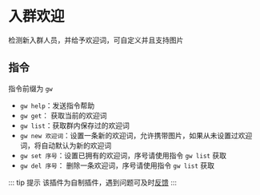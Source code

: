 # 入群欢迎

检测新入群人员，并给予欢迎词，可自定义并且支持图片

## 指令

指令前缀为 `gw`

- `gw help`：发送指令帮助
- `gw get`： 获取当前的欢迎词
- `gw list`：获取群内保存过的欢迎词
- `gw new 欢迎词`：设置一条新的欢迎词，允许携带图片，如果从未设置过欢迎词，将自动默认为新的欢迎词
- `gw set 序号`：设置已拥有的欢迎词，序号请使用指令 `gw list` 获取
- `gw del 序号`： 删除一条欢迎词，序号请使用指令 `gw list` 获取

::: tip 提示
该插件为自制插件，遇到问题可及时[反馈](/start/sakura#bot出问题了怎么办)
:::